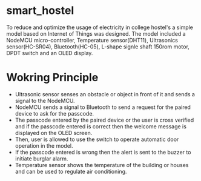 # smart_hostel
To reduce and optimize the usage of electricity in college hostel's a simple model based on Internet of Things was designed. The model included a NodeMCU micro-controller, Temperature sensor(DHT11), Ultrasonics sensor(HC-SR04), Bluetooth(HC-05), L-shape signle shaft 150rom motor, DPDT switch and an OLED display.

# Wokring Principle
- Ultrasonic sensor senses an obstacle or object in front of it and sends a signal to the NodeMCU.
- NodeMCU sends a signal to Bluetooth to send a request for the paired device to ask for the passcode.
- The passcode entered by the paired device or the user is cross verified and if the passcode entered is correct then the welcome message is displayed on the OLED screen.
- Then, user is allowed to use the switch to operate automatic door operation in the model.
- If the passcode entered is wrong then the alert is sent to the buzzer to initiate burglar alarm.
- Temperature sensor shows the temperature of the building or houses and can be used to regulate air conditioning.
